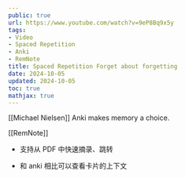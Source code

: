 ```yaml
---
public: true
url: https://www.youtube.com/watch?v=9eP8Bq9x5y
tags:
- Video
- Spaced Repetition
- Anki
- RemNote
title: Spaced Repetition Forget about forgetting
date: 2024-10-05
updated: 2024-10-05
toc: true
mathjax: true
---
```


[[Michael Nielsen]] Anki makes memory a choice.

[[RemNote]]

  + 支持从 PDF 中快速摘录、跳转

  + 和 anki 相比可以查看卡片的上下文
